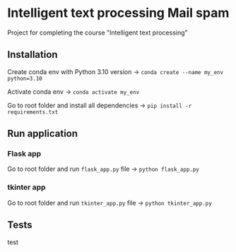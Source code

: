 # Intelligent text processing Mail spam

Project for completing the course "Intelligent text processing"

## Installation

Create conda env with Python 3.10 version -> `conda create --name my_env python=3.10`

Activate conda env -> `conda activate my_env`

Go to root folder and install all dependencies -> `pip install -r requirements.txt`

## Run application

### Flask app

Go to root folder and run `flask_app.py` file -> `python flask_app.py`

### tkinter app

Go to root folder and run `tkinter_app.py` file -> `python tkinter_app.py`

## Tests

test
